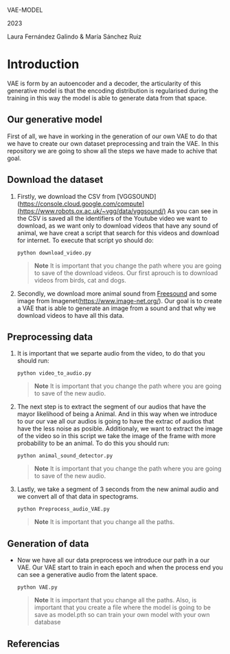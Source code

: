 
VAE-MODEL 

2023

Laura Fernández Galindo & María Sánchez Ruiz

# Introduction

VAE is form by an autoencoder and a decoder, the articularity of this generative model is that the encoding distribution is regularised during the training in this way 
the model is able to generate data from that space. 
## Our generative model

First of all, we have in working in the generation of our own VAE to do that we have to create our own dataset  preprocessing and train the VAE. In this repository we
are going to show all the steps we have made to achive that goal.

## Download the dataset

1. Firstly, we download the CSV from [VGGSOUND](https://console.cloud.google.com/compute](https://www.robots.ox.ac.uk/~vgg/data/vggsound/) 
As you can see in the CSV is saved all the identifiers of the Youtube video we want to download, as we want only to download videos that have any sound of animal,
we have creat a script that search for this videos and download for internet. To execute that script yo should do:

     ```console
     python download_video.py
     ```
     >__Note__ It is important that you change the path where you are going to save of the download videos. Our first aprouch is to download videos from birds, cat and dogs.

2. Secondly, we download more animal sound from [Freesound](https://freesound.org/) and some image from Imagenet(https://www.image-net.org/). Our goal is to create a VAE that is able to generate an image from a sound and that 
why we download videos to have all this data.

## Preprocessing data

1. It is important that we separte audio from the video, to do that you should run:
     ```console
     python video_to_audio.py
     ```    
      >__Note__ It is important that you change the path where you are going to save of the new audio.
2. The next step is to extract the segment of our audios that have the mayor likelihood of being a Animal. And in this way when we introduce to our our vae all our audios is going
to have the extrac of audios that have the less noise as posible. Additionaly, we want to extract the image of the video so in this script we take the image of the frame with more
probability to be an animal. To do this you should run:

     ```console
     python animal_sound_detector.py
     ``` 

     >__Note__ It is important that you change the path where you are going to save of the new audio.
     
3. Lastly, we take a segment of 3 seconds from the new animal audio and we convert all of that data in spectograms. 
     ```console
     python Preprocess_audio_VAE.py
     ``` 

     >__Note__ It is important that you change all the paths.
     
 ## Generation of data
 
- Now we have all our data preprocess we introduce our path in a our VAE. Our VAE start to train in each epoch and when the process end you can see a generative audio
from the latent space. 
     ```console
     python VAE.py
     ``` 

     >__Note__ It is important that you change all the paths. Also, is important that you create a file where the model is going to be save as model.pth so can train your
     own model with your own database

## Referencias

